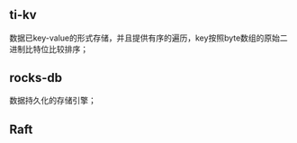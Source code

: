 # 
## ti-kv
数据已key-value的形式存储，并且提供有序的遍历，key按照byte数组的原始二进制比特位比较排序；
## rocks-db
数据持久化的存储引擎；
## Raft


